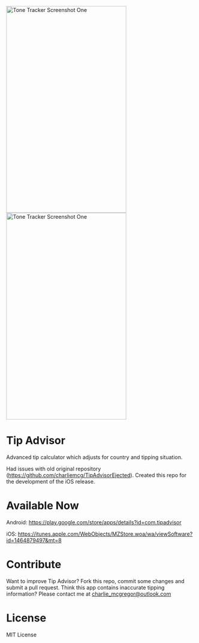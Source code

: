 <img src="https://raw.githubusercontent.com/charliemcg/TipAdvisor/master/store_listing_assets/ios_screenshot_1.png"
     alt="Tone Tracker Screenshot One"
     height="552"
     width="320" /> <img src="https://raw.githubusercontent.com/charliemcg/TipAdvisor/master/store_listing_assets/ios_screenshot_3.png"
     alt="Tone Tracker Screenshot One"
     height="552"
     width="320" />

# Tip Advisor

Advanced tip calculator which adjusts for country and tipping situation.

Had issues with old original repository (https://github.com/charliemcg/TipAdvisorEjected). Created this repo for the development of the iOS release.

# Available Now

Android: https://play.google.com/store/apps/details?id=com.tipadvisor

iOS: https://itunes.apple.com/WebObjects/MZStore.woa/wa/viewSoftware?id=1464879497&mt=8

# Contribute

Want to improve Tip Advisor? Fork this repo, commit some changes and submit a pull request. Think this app contains inaccurate tipping information? Please contact me at charlie_mcgregor@outlook.com

# License

MIT License
